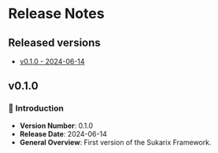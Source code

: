 # Release Notes

## Released versions

- [v0.1.0 - 2024-06-14](#v010)

## v0.1.0

### 🚀 Introduction

- **Version Number**: 0.1.0
- **Release Date**: 2024-06-14
- **General Overview**: First version of the Sukarix Framework.
